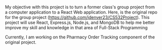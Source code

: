 My objective with this project is to turn a former class's group project from a computer application to a React Web application. Here, is the original repo for the group project (https://github.com/jdenver23/CS532Project).
This project will use React, Express.js, Node.js, and MongoDB to help me better improve my skill and knowledge in that area of Full-Stack Programming

Currently, I am working on the Pharmacy Order Tracking component of the original project. 
